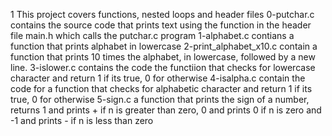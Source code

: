 1 This project covers functions, nested loops and header files
0-putchar.c contains the source code that prints text using the function in the header file main.h which calls the putchar.c program
1-alphabet.c contians a function that prints alphabet in lowercase
2-print_alphabet_x10.c contain a function that prints 10 times the alphabet, in lowercase, followed by a new line.
3-islower.c contains the code the functiion that checks for lowercase character and return 1 if its true, 0 for otherwise
4-isalpha.c contain the code for a function that checks for alphabetic character and return 1 if its true, 0 for otherwise
5-sign.c a function that prints the sign of a number, returns 1 and prints + if n is greater than zero, 0 and prints 0 if n is zero and -1 and prints - if n is less than zero 
